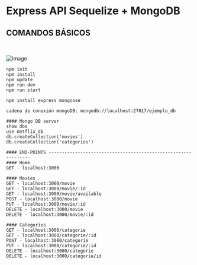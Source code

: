 # Express API Sequelize + MongoDB

## COMANDOS BÁSICOS
<br>

![image](https://user-images.githubusercontent.com/16636086/138952802-f9f8bd82-62d5-4a24-9679-09744b41c92d.png)

```
npm init
npm install
npm update
npm run dev
npm run start

npm install express mongoose 

cadena de conexión mongoDB: mongodb://localhost:27017/ejemplo_db

#### Mongo DB server
show dbs
use netflix_db
db.createCollection('movies')
db.createCollection('categories')

#### END-POINTS ---------------------------------------------------------------
#### Home
GET - localhost:3000

#### Movies
GET - localhost:3000/movie
GET - localhost:3000/movie/:id
GET - localhost:3000/movie/available
POST - localhost:3000/movie
PUT - localhost:3000/movie/:id
DELETE - localhost:3000/movie
DELETE - localhost:3000/movie/:id

#### Categories
GET - localhost:3000/categorie
GET - localhost:3000/categorie/:id
POST - localhost:3000/categorie
PUT - localhost:3000/categorie/:id
DELETE - localhost:3000/categorie
DELETE - localhost:3000/categorie/id
```
